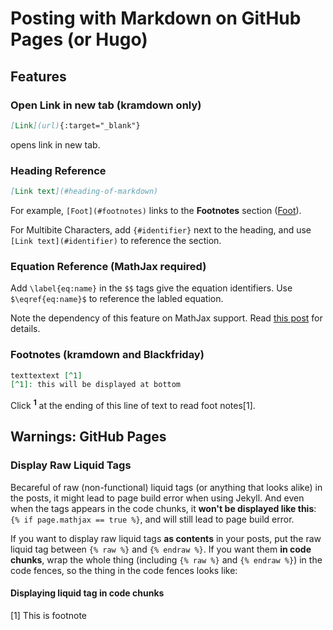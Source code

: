 Posting with Markdown on GitHub Pages (or Hugo)
================

Features
--------

### Open Link in new tab (kramdown only)

``` md
[Link](url){:target="_blank"}
```

opens link in new tab.

### Heading Reference

``` md
[Link text](#heading-of-markdown)
```

For example, `[Foot](#footnotes)` links to the **Footnotes** section ([Foot](#footnotes)).

For Multibite Characters, add `{#identifier}` next to the heading, and use `[Link text](#identifier)` to reference the section.

### Equation Reference (MathJax required)

Add `\label{eq:name}` in the `$$` tags give the equation identifiers. Use `$\eqref{eq:name}$` to reference the labled equation.

Note the dependency of this feature on MathJax support. Read [this post](https://liao961120.github.io/2018/01/27/mathjax.html) for details.

### Footnotes (kramdown and Blackfriday)

``` md
texttextext [^1]
[^1]: this will be displayed at bottom
```

Click <sup>**1**</sup> at the ending of this line of text to read foot notes[1].

Warnings: GitHub Pages
----------------------

### Display Raw Liquid Tags

Becareful of raw (non-functional) liquid tags (or anything that looks alike) in the posts, it might lead to page build error when using Jekyll. And even when the tags appears in the code chunks, it **won't be displayed like this**: `{% if page.mathjax == true %}`, and will still lead to page build error.

If you want to display raw liquid tags **as contents** in your posts, put the raw liquid tag between `{% raw %}` and `{% endraw %}`. If you want them **in code chunks**, wrap the whole thing (including `{% raw %}` and `{% endraw %}`) in the code fences, so the thing in the code fences looks like:

#### Displaying liquid tag in code chunks


[1] This is footnote
